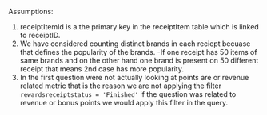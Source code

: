Assumptions:
1. receiptItemId is a the primary key in the receiptItem table which is linked to receiptID.
2. We have considered counting distinct brands in each reciept becuase that defines the popularity of the brands.
	-If one receipt has 50 items of same brands and on the other hand one brand is present on 50 different receipt that means 2nd case has more popularity.
3. In the first question were not actually looking at points are or revenue related metric that is the reason we are not applying the filter `rewardsreceiptstatus = 'Finished'` if the question was related to revenue  or bonus points we would apply this filter in the query.
